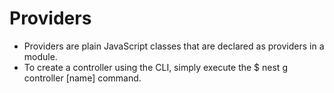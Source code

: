# Providers

- Providers are plain JavaScript classes that are declared as providers in a module.
- To create a controller using the CLI, simply execute the $ nest g controller [name] command.

